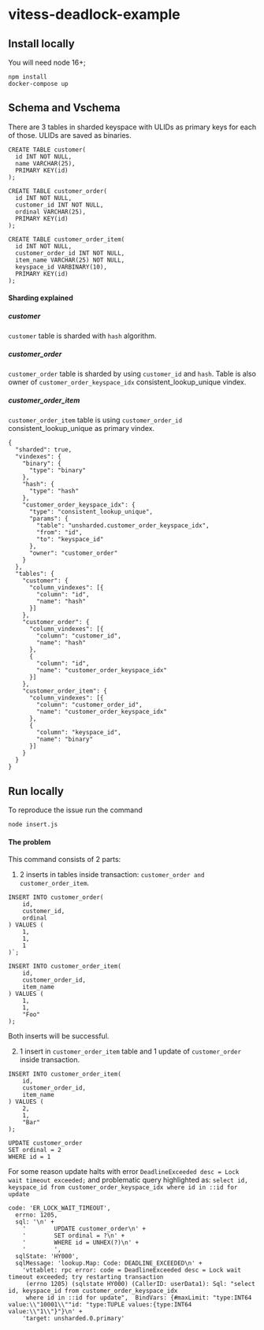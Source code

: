 # vitess-deadlock-example

## Install locally

You will need node 16+;

```
npm install
docker-compose up
```

## Schema and Vschema

There are 3 tables in sharded keyspace with ULIDs as primary keys for each of those. ULIDs are saved as binaries. 

```
CREATE TABLE customer(
  id INT NOT NULL,
  name VARCHAR(25),
  PRIMARY KEY(id)
);

CREATE TABLE customer_order(
  id INT NOT NULL,
  customer_id INT NOT NULL,
  ordinal VARCHAR(25),
  PRIMARY KEY(id)
);

CREATE TABLE customer_order_item(
  id INT NOT NULL,
  customer_order_id INT NOT NULL,
  item_name VARCHAR(25) NOT NULL,
  keyspace_id VARBINARY(10),
  PRIMARY KEY(id)
);
```

#### Sharding explained

##### customer

`customer` table is sharded with `hash` algorithm.

##### customer_order

`customer_order` table is sharded by using `customer_id` and `hash`. Table is also owner of `customer_order_keyspace_idx`
consistent_lookup_unique vindex.

##### customer_order_item

`customer_order_item` table is using `customer_order_id` consistent_lookup_unique as primary vindex.

```
{
  "sharded": true,
  "vindexes": {
    "binary": {
      "type": "binary"
    },
    "hash": {
      "type": "hash"
    },
    "customer_order_keyspace_idx": {
      "type": "consistent_lookup_unique",
      "params": {
        "table": "unsharded.customer_order_keyspace_idx",
        "from": "id",
        "to": "keyspace_id"
      },
      "owner": "customer_order"
    }
  },
  "tables": {
    "customer": {
      "column_vindexes": [{
        "column": "id",
        "name": "hash"
      }]
    },
    "customer_order": {
      "column_vindexes": [{
        "column": "customer_id",
        "name": "hash"
      },
      {
        "column": "id",
        "name": "customer_order_keyspace_idx"
      }]
    },
    "customer_order_item": {
      "column_vindexes": [{
        "column": "customer_order_id",
        "name": "customer_order_keyspace_idx"
      },
      {
        "column": "keyspace_id",
        "name": "binary"
      }]
    }
  }
}
```

## Run locally

To reproduce the issue run the command

```
node insert.js
```

#### The problem

This command consists of 2 parts:

1. 2 inserts in tables inside transaction: `customer_order and customer_order_item`. 

```
INSERT INTO customer_order(
    id,
    customer_id,
    ordinal
) VALUES (
    1,
    1,
    1
)`;

INSERT INTO customer_order_item(
    id,
    customer_order_id,
    item_name
) VALUES (
    1,
    1,
    "Foo"
);
```

Both inserts will be successful.

2. 1 insert in `customer_order_item` table and 1 update of `customer_order` inside transaction.

```
INSERT INTO customer_order_item(
    id,
    customer_order_id,
    item_name
) VALUES (
    2,
    1,
    "Bar"
);

UPDATE customer_order
SET ordinal = 2
WHERE id = 1
```
          
For some reason update halts with error `DeadlineExceeded desc = Lock wait timeout exceeded;` and problematic query highlighted as:
`select id, keyspace_id from customer_order_keyspace_idx where id in ::id for update`

```
code: 'ER_LOCK_WAIT_TIMEOUT',
  errno: 1205,
  sql: '\n' +
    '        UPDATE customer_order\n' +
    '        SET ordinal = ?\n' +
    '        WHERE id = UNHEX(?)\n' +
    '        ',
  sqlState: 'HY000',
  sqlMessage: 'lookup.Map: Code: DEADLINE_EXCEEDED\n' +
    'vttablet: rpc error: code = DeadlineExceeded desc = Lock wait timeout exceeded; try restarting transaction
     (errno 1205) (sqlstate HY000) (CallerID: userData1): Sql: "select id, keyspace_id from customer_order_keyspace_idx 
     where id in ::id for update",  BindVars: {#maxLimit: "type:INT64 value:\\"10001\\""id: "type:TUPLE values:{type:INT64 value:\\"1\\"}"}\n' +
    'target: unsharded.0.primary'
```